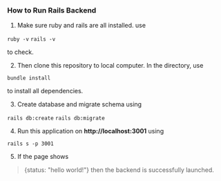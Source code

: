 ### How to Run Rails Backend

1. Make sure ruby and rails are all installed.
use

`ruby -v`
`rails -v`

to check.

2. Then clone this repository to local computer. In the directory, use

`bundle install`

to install all dependencies.

3. Create database and migrate schema using

`rails db:create`
`rails db:migrate`

4. Run this application on **http://localhost:3001** using

`rails s -p 3001`

5. If the page shows 
> {status: "hello world!"}
then the backend is successfully launched.